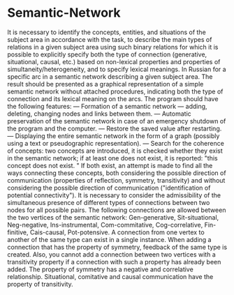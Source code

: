 # Semantic-Network
It is necessary to identify the concepts, entities, and situations of the subject area in accordance with the task, to describe the main types of relations in a given subject area using such binary relations for which it is possible to explicitly specify both the type of connection (generative, situational, causal, etc.) based on non-lexical properties and properties of simultaneity/heterogeneity, and to specify lexical meanings.
In Russian for a specific arc in a semantic network describing a given subject area.
The result should be presented as a graphical representation of a simple semantic network without attached procedures, indicating both the type of connection and its lexical meaning on the arcs.
The program should have the following features:
— Formation of a semantic network — adding, deleting, changing nodes and links between them.
— Automatic preservation of the semantic network in case of an emergency shutdown of the program and the computer.
— Restore the saved value after restarting.
— Displaying the entire semantic network in the form of a graph (possibly using a text or pseudographic representation).
— Search for the coherence of concepts: two concepts are introduced, it is checked whether they exist in the semantic network; if at least one does not exist, it is reported: "this concept does not exist.
" If both exist, an attempt is made to find all the ways connecting these concepts, both considering the possible direction of communication (properties of reflection, symmetry, transitivity) and without considering the possible direction of communication ("identification of potential connectivity").
It is necessary to consider the admissibility of the simultaneous presence of different types of connections between two nodes for all possible pairs.
The following connections are allowed between the two vertices of the semantic network: Gen-generative, Sit-situational, Neg-negative, Ins-instrumental, Com-commitative, Cog-correlative, Fin-finitive, Cais-causal, Pot-potensive.
A connection from one vertex to another of the same type can exist in a single instance.
When adding a connection that has the property of symmetry, feedback of the same type is created. Also, you cannot add a connection between two vertices with a transitivity property if a connection with such a property has already been added.
The property of symmetry has a negative and correlative relationship.
Situational, comitative and causal communication have the property of transitivity.
 
